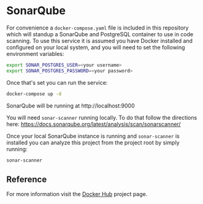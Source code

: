 # SonarQube
For convenience a `docker-compose.yaml` file is included in this repository which will standup a SonarQube and PostgreSQL container to use in code scanning.  To use this service it is assumed you have Docker installed and configured on your local system, and you will need to set the following environment variables:

```sh
export SONAR_POSTGRES_USER=<your username>
export SONAR_POSTGRES_PASSWORD=<your password>
```

Once that's set you can run the service:
```sh
docker-compose up -d
```

SonarQube will be running at http://localhost:9000

You will need `sonar-scanner` running locally. To do that follow the directions here: https://docs.sonarqube.org/latest/analysis/scan/sonarscanner/

Once your local SonarQube instance is running and `sonar-scanner` is installed you can analyze this project from the project root by simply running:
```sh
sonar-scanner
```

## Reference
For more information visit the [Docker Hub](https://hub.docker.com/_/sonarqube) project page.
